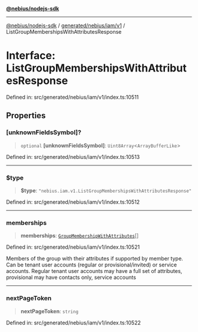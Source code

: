 [**@nebius/nodejs-sdk**](../../../../../README.md)

---

[@nebius/nodejs-sdk](../../../../../README.md) / [generated/nebius/iam/v1](../README.md) / ListGroupMembershipsWithAttributesResponse

# Interface: ListGroupMembershipsWithAttributesResponse

Defined in: src/generated/nebius/iam/v1/index.ts:10511

## Properties

### \[unknownFieldsSymbol\]?

> `optional` **\[unknownFieldsSymbol\]**: `Uint8Array`\<`ArrayBufferLike`\>

Defined in: src/generated/nebius/iam/v1/index.ts:10513

---

### $type

> **$type**: `"nebius.iam.v1.ListGroupMembershipsWithAttributesResponse"`

Defined in: src/generated/nebius/iam/v1/index.ts:10512

---

### memberships

> **memberships**: [`GroupMembershipWithAttributes`](GroupMembershipWithAttributes.md)[]

Defined in: src/generated/nebius/iam/v1/index.ts:10521

Members of the group with their attributes if supported by member type.
Can be tenant user accounts (regular or provisional/invited) or service accounts.
Regular tenant user accounts may have a full set of attributes, provisional may have contacts only,
service accounts

---

### nextPageToken

> **nextPageToken**: `string`

Defined in: src/generated/nebius/iam/v1/index.ts:10522
